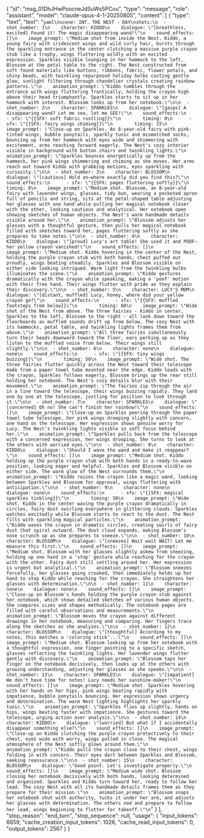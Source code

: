 {
  "id": "msg_01DhJHwPoocneJdSuWs5PCou",
  "type": "message",
  "role": "assistant",
  "model": "claude-opus-4-1-20250805",
  "content": [
    {
      "type": "text",
      "text": "```yaml\nscene: INT. THE NEST - DAY\nshots:\n  - shot_number: 1\n    character: KIDDO\n    dialogue: \"[breathless, excited] Found it! The magic disappearing wand!\"\n    sound_effects: []\n    image_prompt: \"Medium shot from inside the Nest. Kiddo, a young fairy with iridescent wings and wild curly hair, bursts through the sparkling entrance in the center clutching a massive purple crayon stub like a trophy, wings fluttering wildly with an excited expression. Sparkles visible lounging in her hammock to the left, Blossom at the petal table to the right. The Nest constructed from soft found materials like buttons, ribbons, fabric, flower petals, and shiny beads, with twinkling repurposed holiday bulbs casting gentle glow, sunlight filtering through chandelier crystals creating rainbow patterns.\"\n    animation_prompt: \"Kiddo tumbles through the entrance with wings fluttering frantically, holding the crayon high above their head triumphantly. Sparkles starts to sit up in her hammock with interest. Blossom looks up from her notebook.\"\n\n  - shot_number: 2\n    character: SPARKLES\n    dialogue: \"[gasps] A disappearing wand? Let me see, let me SEE!\"\n    sound_effects:\n      - sfx: \"{{SFX: soft fabric rustling}}\"\n        timing: 0\n      - sfx: \"{{SFX: fairy wings chiming}}\"\n        timing: 15\n    image_prompt: \"Close-up on Sparkles. An 8-year-old fairy with pink-tinted wings, bubble ponytails, sparkly tunic and mismatched socks, bouncing up from her hammock with eyes wide and shimmering with excitement, arms reaching forward eagerly. The Nest's cozy interior visible in background with button chairs and twinkling lights.\"\n    animation_prompt: \"Sparkles bounces energetically up from the hammock, her pink wings shimmering and chiming as she moves. Her arms reach out toward Kiddo with grabbing motions, eyes sparkling with curiosity.\"\n\n  - shot_number: 3\n    character: BLOSSOM\n    dialogue: \"[cautious] Hold on—where exactly did you find this?\"\n    sound_effects:\n      - sfx: \"{{SFX: pages fluttering softly}}\"\n        timing: 0\n    image_prompt: \"Medium shot. Blossom, an 8-year-old fairy with lavender wings, glasses, tidy bun, wearing a pocketed apron full of pencils and string, sits at the petal-shaped table adjusting her glasses with one hand while pulling her magical notebook closer with the other, looking cautious and analytical. Her notebook open showing sketches of human objects. The Nest's warm handmade details visible around her.\"\n    animation_prompt: \"Blossom adjusts her glasses with a thoughtful gesture, then pulls her magical notebook filled with sketches toward her, pages fluttering softly as she prepares to take notes.\"\n\n  - shot_number: 4\n    character: KIDDO\n    dialogue: \"[proud] Lucy's art table! She used it and POOF—her yellow crayon vanished!\"\n    sound_effects: []\n    image_prompt: \"Medium shot. Kiddo hovering in the center of the Nest, holding the purple crayon stub with both hands, chest puffed out proudly, wings beating steadily. Sparkles and Blossom visible on either side looking intrigued. Warm light from the twinkling bulbs illuminates the scene.\"\n    animation_prompt: \"Kiddo gestures dramatically with the crayon while speaking, making a 'poof' motion with their free hand. Their wings flutter with pride as they explain their discovery.\"\n\n  - shot_number: 5\n    character: LUCY'S MOM\n    dialogue: \"[distant, muffled] Lucy, honey, where did your yellow crayon go?\"\n    sound_effects:\n      - sfx: \"{{SFX: muffled footsteps from below}}\"\n        timing: 60\n    image_prompt: \"Wide shot of the Nest from above. The three fairies - Kiddo in center, Sparkles to the left, Blossom to the right - all look down toward the floorboards as muffled sounds drift up from below. The cozy Nest with its hammocks, petal table, and twinkling lights frames them from above.\"\n    animation_prompt: \"All three fairies simultaneously turn their heads downward toward the floor, ears perking up as they listen to the muffled voice from below. Their wings still slightly.\"\n\n  - shot_number: 6\n    character: none\n    dialogue: none\n    sound_effects:\n      - sfx: \"{{SFX: tiny wings buzzing}}\"\n        timing: 50\n    image_prompt: \"Wide shot. The three fairies flutter quickly across the Nest toward their telescope made from a paper towel tube mounted near the edge. Kiddo leads with the crayon, Sparkles follows eagerly, Blossom brings up the rear still holding her notebook. The Nest's cozy details blur with their movement.\"\n    animation_prompt: \"The fairies zip through the air in a line toward the telescope, their wings buzzing rapidly. They land one by one at the telescope, jostling for position to look through it.\"\n\n  - shot_number: 7\n    character: SPARKLES\n    dialogue: \"[concerned] Oh no! She can't finish her rainbow!\"\n    sound_effects: []\n    image_prompt: \"Close-up on Sparkles peering through the paper towel tube telescope, her pink wings drooping slightly with concern, one hand on the telescope. Her expression shows genuine worry for Lucy. The Nest's twinkling lights visible in soft focus behind her.\"\n    animation_prompt: \"Sparkles pulls back from the telescope with a concerned expression, her wings drooping. She turns to look at the others with worried eyes.\"\n\n  - shot_number: 8\n    character: KIDDO\n    dialogue: \"Should I wave the wand and make it reappear?\"\n    sound_effects: []\n    image_prompt: \"Medium shot. Kiddo holding up the purple crayon stub with both hands in a ready-to-wave position, looking eager and helpful. Sparkles and Blossom visible on either side. The warm glow of the Nest surrounds them.\"\n    animation_prompt: \"Kiddo raises the crayon like a magic wand, looking between Sparkles and Blossom for approval, wings fluttering with anticipation.\"\n\n  - shot_number: 9\n    character: none\n    dialogue: none\n    sound_effects:\n      - sfx: \"{{SFX: magical sparkles tinkling}}\"\n        timing: 50\n    image_prompt: \"Wide shot. Kiddo in the center waving the purple crayon dramatically in circles, fairy dust swirling everywhere in glittering clouds. Sparkles watches excitedly while Blossom starts to react to the dust. The Nest fills with sparkling magical particles.\"\n    animation_prompt: \"Kiddo waves the crayon in dramatic circles, creating swirls of fairy dust that spiral outward. The dust cloud expands, making Blossom's nose scrunch up as she prepares to sneeze.\"\n\n  - shot_number: 10\n    character: BLOSSOM\n    dialogue: \"[sneezes] Wait wait WAIT! Let me measure this first.\"\n    sound_effects: []\n    image_prompt: \"Medium shot. Blossom with her glasses slightly askew from sneezing, holding up one hand in a 'stop' gesture while reaching for the crayon with the other. Fairy dust still settling around her. Her expression is urgent but analytical.\"\n    animation_prompt: \"Blossom sneezes forcefully, her glasses going crooked, then immediately holds up her hand to stop Kiddo while reaching for the crayon. She straightens her glasses with determination.\"\n\n  - shot_number: 11\n    character: none\n    dialogue: none\n    sound_effects: []\n    image_prompt: \"Close-up on Blossom's hands holding the purple crayon stub against her notebook, which shows detailed sketches of various human objects. She compares sizes and shapes methodically. The notebook pages are filled with careful observations and measurements.\"\n    animation_prompt: \"Blossom moves the crayon against different drawings in her notebook, measuring and comparing. Her fingers trace along the sketches as she analyzes.\"\n\n  - shot_number: 12\n    character: BLOSSOM\n    dialogue: \"[thoughtful] According to my notes, this matches a 'coloring stick'...\"\n    sound_effects: []\n    image_prompt: \"Medium shot. Blossom looking up from her notebook with a thoughtful expression, one finger pointing to a specific sketch, glasses reflecting the twinkling lights. Her lavender wings flutter gently with discovery.\"\n    animation_prompt: \"Blossom taps her finger on the notebook decisively, then looks up at the others with growing understanding, adjusting her glasses as she speaks.\"\n\n  - shot_number: 13\n    character: SPARKLES\n    dialogue: \"[impatient] We don't have time for notes! Lucy needs her sunshine-maker!\"\n    sound_effects: []\n    image_prompt: \"Medium shot. Sparkles hovering with her hands on her hips, pink wings beating rapidly with impatience, bubble ponytails bouncing. Her expression shows urgency and determination. The warm Nest lighting highlights her sparkly tunic.\"\n    animation_prompt: \"Sparkles flies up slightly, hands on hips, wings beating faster with impatience. She gestures toward the telescope, urging action over analysis.\"\n\n  - shot_number: 14\n    character: KIDDO\n    dialogue: \"[worried] But what if I accidentally disappear something else?\"\n    sound_effects: []\n    image_prompt: \"Close-up on Kiddo clutching the purple crayon protectively to their chest, eyes wide with worry, wings pulled in close. The magical atmosphere of the Nest softly glows around them.\"\n    animation_prompt: \"Kiddo pulls the crayon close to their chest, wings folding in with concern. Their eyes dart between Sparkles and Blossom, seeking reassurance.\"\n\n  - shot_number: 15\n    character: BLOSSOM\n    dialogue: \"Good point. Let's investigate properly.\"\n    sound_effects: []\n    image_prompt: \"Medium wide shot. Blossom closing her notebook decisively with both hands, looking determined and organized. Sparkles and Kiddo turn toward her, ready to follow her lead. The cozy Nest with all its handmade details frames them as they prepare for their mission.\"\n    animation_prompt: \"Blossom snaps her notebook shut with authority, tucks it under her arm, and adjusts her glasses with determination. The others nod and prepare to follow her lead, wings beginning to flutter for takeoff.\"\n```"
    }
  ],
  "stop_reason": "end_turn",
  "stop_sequence": null,
  "usage": {
    "input_tokens": 6659,
    "cache_creation_input_tokens": 1026,
    "cache_read_input_tokens": 0,
    "output_tokens": 2567
  }
}